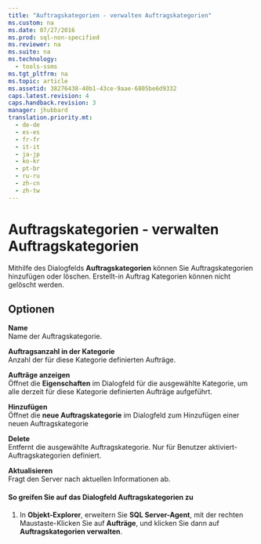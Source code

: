 ```yaml
---
title: "Auftragskategorien - verwalten Auftragskategorien"
ms.custom: na
ms.date: 07/27/2016
ms.prod: sql-non-specified
ms.reviewer: na
ms.suite: na
ms.technology: 
  - tools-ssms
ms.tgt_pltfrm: na
ms.topic: article
ms.assetid: 38276438-40b1-43ce-9aae-6805be6d9332
caps.latest.revision: 4
caps.handback.revision: 3
manager: jhubbard
translation.priority.mt: 
  - de-de
  - es-es
  - fr-fr
  - it-it
  - ja-jp
  - ko-kr
  - pt-br
  - ru-ru
  - zh-cn
  - zh-tw
---
```

# Auftragskategorien - verwalten Auftragskategorien
Mithilfe des Dialogfelds **Auftragskategorien** können Sie Auftragskategorien hinzufügen oder löschen. Erstellt\-in Auftrag Kategorien können nicht gelöscht werden.  
  
## Optionen  
**Name**  
Name der Auftragskategorie.  
  
**Auftragsanzahl in der Kategorie**  
Anzahl der für diese Kategorie definierten Aufträge.  
  
**Aufträge anzeigen**  
Öffnet die **Eigenschaften** im Dialogfeld für die ausgewählte Kategorie, um alle derzeit für diese Kategorie definierten Aufträge aufgeführt.  
  
**Hinzufügen**  
Öffnet die **neue Auftragskategorie** im Dialogfeld zum Hinzufügen einer neuen Auftragskategorie  
  
**Delete**  
Entfernt die ausgewählte Auftragskategorie. Nur für Benutzer aktiviert\-Auftragskategorien definiert.  
  
**Aktualisieren**  
Fragt den Server nach aktuellen Informationen ab.  
  
#### So greifen Sie auf das Dialogfeld Auftragskategorien zu  
  
1.  In **Objekt-Explorer**, erweitern Sie **SQL Server-Agent**, mit der rechten Maustaste\-Klicken Sie auf **Aufträge**, und klicken Sie dann auf **Auftragskategorien verwalten**.  
  
